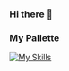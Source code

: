 ### Hi there 👋
### My Pallette 
[![My Skills](https://skillicons.dev/icons?i=cpp,py,js,solidity,html,css,tailwind,bootstrap,react,mongodb,mysql,postman,vscode,atom)](https://skillicons.dev)
